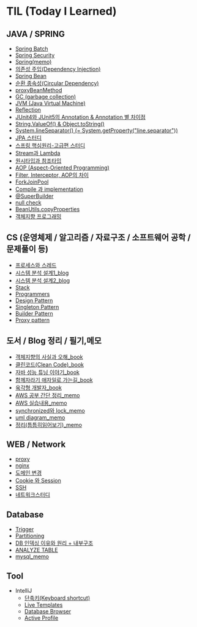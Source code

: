 # TIL (Today I Learned)


## JAVA / SPRING 
  - [Spring Batch](https://github.com/sjeun1/TIL/blob/main/Spring/Spring%20Batch.md)
  - [Spring Security](https://github.com/sjeun1/TIL/blob/main/Spring/Spring%20Security.md)
  - [Spring(memo)](https://github.com/sjeun1/TIL/blob/main/Spring/spring.md)
  - [의존성 주입(Dependency Injection)](https://github.com/sjeun1/TIL/blob/main/Spring/%EC%9D%98%EC%A1%B4%EC%84%B1%20%EC%A3%BC%EC%9E%85(Dependency%20Injection).md)
  - [Spring Bean](https://github.com/sjeun1/TIL/blob/main/Spring/Spring%20Bean%20%EC%83%9D%EC%84%B1.md)
  - [순환 종속성(Circular Dependency)](https://github.com/sjeun1/TIL/blob/main/Spring/%EC%88%9C%ED%99%98%EC%A2%85%EC%86%8D%EC%84%B1.md)
  - [proxyBeanMethod](https://github.com/sjeun1/TIL/blob/main/Spring/proxyBeanMethod.md)
  - [GC (garbage collection)](https://github.com/sjeun1/TIL/blob/main/JAVA/GC(garbage%20collection).md)
  - [JVM (Java Virtual Machine)](https://github.com/sjeun1/TIL/blob/main/JAVA/JVM%20(Java%20Virtual%20Machine).md)
  - [Reflection](https://github.com/sjeun1/TIL/blob/main/JAVA/Reflection.md)
  - [JUnit4와 JUnit5의 Annotation & Annotation 별 차이점](https://github.com/sjeun1/TIL/blob/main/Spring/JUnit4%EC%99%80%20JUnit5%EC%9D%98%20Annotation%20&%20Annotation%20%EB%B3%84%20%EC%B0%A8%EC%9D%B4%EC%A0%90.md)
  - [String.ValueOf() & Object.toString()](https://github.com/sjeun1/TIL/blob/main/JAVA/String.ValueOf()%20%26%20Object.toString().md)
  - [System.lineSeparator() (= System.getProperty("line.separator"))](https://github.com/sjeun1/TIL/blob/main/JAVA/System.lineSeparator().md)
  - [JPA 스터디](https://github.com/sjeun1/TIL/blob/main/Spring/JPA%EC%8A%A4%ED%84%B0%EB%94%94.md)
  - [스프링 핵심원리-고급편 스터디](https://github.com/sjeun1/TIL/blob/main/Spring/%EC%8A%A4%ED%94%84%EB%A7%81%20%ED%95%B5%EC%8B%AC%EC%9B%90%EB%A6%AC-%EA%B3%A0%EA%B8%89%ED%8E%B8%20%EC%8A%A4%ED%84%B0%EB%94%94.md)
  - [Stream과 Lambda](https://github.com/sjeun1/TIL/blob/main/JAVA/Stream.md)
  - [원시타입과 참조타입](https://github.com/sjeun1/TIL/blob/main/JAVA/%EC%9B%90%EC%8B%9C%ED%83%80%EC%9E%85%EA%B3%BC%20%EC%B0%B8%EC%A1%B0%ED%83%80%EC%9E%85.md)
  - [AOP (Aspect-Oriented Programming)](https://github.com/sjeun1/TIL/blob/main/Spring/AOP.md)
  - [Filter, Interceptor, AOP의 차이](https://github.com/sjeun1/TIL/blob/main/Spring/Filter%2C%20Interceptor%2C%20AOP%20의%20차이.md)
  - [ForkJoinPool](https://github.com/sjeun1/TIL/blob/main/JAVA/ForkJoinPool.md)
  - [Compile 과 implementation](https://github.com/sjeun1/TIL/blob/main/Spring/Compile%20%EA%B3%BC%20implementation%20.md)
  - [@SuperBuilder](https://github.com/sjeun1/TIL/blob/main/Spring/%40SuperBuilder.md)
  - [null check](https://github.com/sjeun1/TIL/blob/main/Spring/null%20check.md)
  - [BeanUtils.copyProperties](https://github.com/sjeun1/TIL/blob/main/JAVA/BeanUtils.copyProperties.md)
  - [객체지향 프로그래밍](https://github.com/sjeun1/TIL/blob/main/JAVA/%EA%B0%9D%EC%B2%B4%EC%A7%80%ED%96%A5%20%ED%94%84%EB%A1%9C%EA%B7%B8%EB%9E%98%EB%B0%8D.md)
    
  
## CS (운영체제 / 알고리즘 / 자료구조 / 소프트웨어 공학 / 문제풀이 등)
  - [프로세스와 스레드](https://github.com/sjeun1/TIL/blob/main/CS/%ED%94%84%EB%A1%9C%EC%84%B8%EC%8A%A4%EC%99%80%20%EC%8A%A4%EB%A0%88%EB%93%9C.md)
  - [시스템 분석 설계1_blog](https://github.com/sjeun1/TIL/blob/main/Blog/%EC%8B%9C%EC%8A%A4%ED%85%9C%20%EB%B6%84%EC%84%9D%20%EC%84%A4%EA%B3%84_1.md)
  - [시스템 분석 설계2_blog](https://github.com/sjeun1/TIL/blob/main/Blog/%EC%8B%9C%EC%8A%A4%ED%85%9C%20%EB%B6%84%EC%84%9D%20%EC%84%A4%EA%B3%84_2.md)
  - [Stack](https://github.com/sjeun1/TIL/blob/main/%EC%95%8C%EA%B3%A0%EB%A6%AC%EC%A6%98/Stack.md)
  - [Programmers](https://github.com/sjeun1/TIL/tree/main/Programmers)
  - [Design Pattern](https://github.com/sjeun1/TIL/blob/main/Design%20Pattern/Design%20Pattern.md)
  - [Singleton Pattern](https://github.com/sjeun1/TIL/blob/main/Design%20Pattern/Singleton%20Pattern.md)
  - [Builder Pattern](https://github.com/sjeun1/TIL/blob/main/Design%20Pattern/Builder%20Pattern.md)
  - [Proxy pattern](https://github.com/sjeun1/TIL/blob/main/Design%20Pattern/Proxy%20pattern.md)

## 도서 / Blog 정리 / 필기,메모
  - [객체지향의 사실과 오해_book](https://github.com/sjeun1/TIL/blob/main/Book/%EA%B0%9D%EC%B2%B4%EC%A7%80%ED%96%A5%EC%9D%98%20%EC%82%AC%EC%8B%A4%EA%B3%BC%20%EC%98%A4%ED%95%B4.md)
  - [클린코드(Clean Code)_book](https://github.com/sjeun1/TIL/blob/main/Book/%ED%81%B4%EB%A6%B0%EC%BD%94%EB%93%9C(Clean%20Code).md)
  - [자바 성능 튜닝 이야기_book](https://github.com/sjeun1/TIL/blob/main/Book/%EC%9E%90%EB%B0%94%20%EC%84%B1%EB%8A%A5%20%ED%8A%9C%EB%8B%9D%20%EC%9D%B4%EC%95%BC%EA%B8%B0.md)
  - [함께자라기 애자일로 가는길_book](https://github.com/sjeun1/TIL/blob/main/Book/%ED%95%A8%EA%BB%98%EC%9E%90%EB%9D%BC%EA%B8%B0%20%EC%95%A0%EC%9E%90%EC%9D%BC%EB%A1%9C%20%EA%B0%80%EB%8A%94%EA%B8%B8.md)
  - [육각형 개발자_book](https://github.com/sjeun1/TIL/blob/main/Book/%EC%9C%A1%EA%B0%81%ED%98%95%EA%B0%9C%EB%B0%9C%EC%9E%90.md)
  - [AWS 공부 간단 정리_memo](https://github.com/sjeun1/TIL/blob/main/Blog/AWS%EA%B3%B5%EB%B6%80%EB%A9%94%EB%AA%A8.md)
  - [AWS 실습내용_memo](https://github.com/sjeun1/TIL/blob/main/memo/aws%EC%8B%A4%EC%8A%B5%EB%A9%94%EB%AA%A8.md)
  - [synchronized와 lock_memo](https://github.com/sjeun1/TIL/blob/main/memo/synchronized와%20lock.md)
  - [uml diagram_memo](https://github.com/sjeun1/TIL/blob/main/memo/uml%20diagram.md)
  - [정리(틈틈히읽어보기)_memo](https://github.com/sjeun1/TIL/blob/main/memo/%EC%A0%95%EB%A6%AC.md)

## WEB / Network
  - [proxy](https://github.com/sjeun1/TIL/blob/main/WEB/Proxy.md)
  - [nginx](https://github.com/sjeun1/TIL/blob/main/WEB/nginx.md)
  - [도메인 변경](https://github.com/sjeun1/TIL/blob/main/WEB/domain%EB%B3%80%EA%B2%BD.md)
  - [Cookie 와 Session](https://github.com/sjeun1/TIL/blob/main/WEB/Cookie%20%EC%99%80%20Session.md)
  - [SSH](https://github.com/sjeun1/TIL/blob/main/Network/SSH.md)
  - [네트워크스터디](https://github.com/sjeun1/TIL/blob/main/Network/%EB%84%A4%ED%8A%B8%EC%9B%8C%ED%81%AC%EC%8A%A4%ED%84%B0%EB%94%94.md)
  
## Database
  - [Trigger](https://github.com/sjeun1/TIL/blob/main/Database/Trigger.md)
  - [Partitioning](https://github.com/sjeun1/TIL/blob/main/Database/Partitioning.md)
  - [DB 인덱싱 이유와 원리 + 내부구조](https://github.com/sjeun1/TIL/blob/main/Database/DB%20%EC%9D%B8%EB%8D%B1%EC%8B%B1%20%EC%9D%B4%EC%9C%A0%EC%99%80%20%EC%9B%90%EB%A6%AC%20+%20%EB%82%B4%EB%B6%80%EA%B5%AC%EC%A1%B0.md)
  - [ANALYZE TABLE](https://github.com/sjeun1/TIL/blob/main/Database/ANALYZE%C2%A0TABLE.md)
  - [mysql_memo](https://github.com/sjeun1/TIL/blob/main/memo/mysql.md)

## Tool
  - IntelliJ
    - [단축키(Keyboard shortcut)](https://github.com/sjeun1/TIL/commit/b5bbbeff3423fa903596162b029cf8c14b90d3c2)
    - [Live Templates](https://github.com/sjeun1/TIL/blob/main/Tool/IntelliJ/Live%20Templates.md)
    - [Database Browser](https://github.com/sjeun1/TIL/blob/main/Tool/IntelliJ/Database%20Browser.md)
    - [Active Profile](https://github.com/sjeun1/TIL/blob/main/Tool/IntelliJ/active%20profile.md)
    
